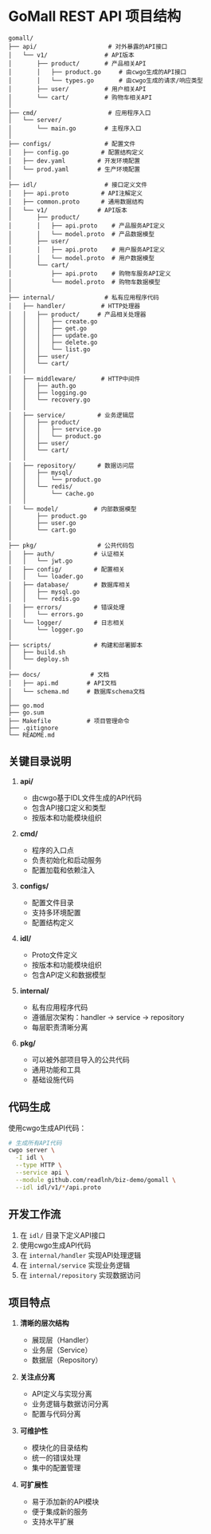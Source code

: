 # GoMall REST API 项目结构

```
gomall/
├── api/                    # 对外暴露的API接口
│   └── v1/                # API版本
│       ├── product/       # 产品相关API
│       │   ├── product.go     # 由cwgo生成的API接口
│       │   └── types.go       # 由cwgo生成的请求/响应类型
│       ├── user/          # 用户相关API
│       └── cart/          # 购物车相关API
│
├── cmd/                    # 应用程序入口
│   └── server/
│       └── main.go        # 主程序入口
│
├── configs/               # 配置文件
│   ├── config.go         # 配置结构定义
│   ├── dev.yaml         # 开发环境配置
│   └── prod.yaml        # 生产环境配置
│
├── idl/                   # 接口定义文件
│   ├── api.proto         # API注解定义
│   ├── common.proto      # 通用数据结构
│   └── v1/              # API版本
│       ├── product/
│       │   ├── api.proto    # 产品服务API定义
│       │   └── model.proto  # 产品数据模型
│       ├── user/
│       │   ├── api.proto    # 用户服务API定义
│       │   └── model.proto  # 用户数据模型
│       └── cart/
│           ├── api.proto    # 购物车服务API定义
│           └── model.proto  # 购物车数据模型
│
├── internal/              # 私有应用程序代码
│   ├── handler/          # HTTP处理器
│   │   ├── product/     # 产品相关处理器
│   │   │   ├── create.go
│   │   │   ├── get.go
│   │   │   ├── update.go
│   │   │   ├── delete.go
│   │   │   └── list.go
│   │   ├── user/
│   │   └── cart/
│   │
│   ├── middleware/       # HTTP中间件
│   │   ├── auth.go
│   │   ├── logging.go
│   │   └── recovery.go
│   │
│   ├── service/         # 业务逻辑层
│   │   ├── product/
│   │   │   ├── service.go
│   │   │   └── product.go
│   │   ├── user/
│   │   └── cart/
│   │
│   ├── repository/      # 数据访问层
│   │   ├── mysql/
│   │   │   └── product.go
│   │   └── redis/
│   │       └── cache.go
│   │
│   └── model/          # 内部数据模型
│       ├── product.go
│       ├── user.go
│       └── cart.go
│
├── pkg/                 # 公共代码包
│   ├── auth/           # 认证相关
│   │   └── jwt.go
│   ├── config/         # 配置相关
│   │   └── loader.go
│   ├── database/       # 数据库相关
│   │   ├── mysql.go
│   │   └── redis.go
│   ├── errors/         # 错误处理
│   │   └── errors.go
│   └── logger/         # 日志相关
│       └── logger.go
│
├── scripts/            # 构建和部署脚本
│   ├── build.sh
│   └── deploy.sh
│
├── docs/              # 文档
│   ├── api.md        # API文档
│   └── schema.md     # 数据库schema文档
│
├── go.mod
├── go.sum
├── Makefile          # 项目管理命令
├── .gitignore
└── README.md
```

## 关键目录说明

1. **api/**
   - 由cwgo基于IDL文件生成的API代码
   - 包含API接口定义和类型
   - 按版本和功能模块组织

2. **cmd/**
   - 程序的入口点
   - 负责初始化和启动服务
   - 配置加载和依赖注入

3. **configs/**
   - 配置文件目录
   - 支持多环境配置
   - 配置结构定义

4. **idl/**
   - Proto文件定义
   - 按版本和功能模块组织
   - 包含API定义和数据模型

5. **internal/**
   - 私有应用程序代码
   - 遵循层次架构：handler -> service -> repository
   - 每层职责清晰分离

6. **pkg/**
   - 可以被外部项目导入的公共代码
   - 通用功能和工具
   - 基础设施代码

## 代码生成

使用cwgo生成API代码：

```bash
# 生成所有API代码
cwgo server \
  -I idl \
  --type HTTP \
  --service api \
  --module github.com/readlnh/biz-demo/gomall \
  --idl idl/v1/*/api.proto
```

## 开发工作流

1. 在 `idl/` 目录下定义API接口
2. 使用cwgo生成API代码
3. 在 `internal/handler` 实现API处理逻辑
4. 在 `internal/service` 实现业务逻辑
5. 在 `internal/repository` 实现数据访问

## 项目特点

1. **清晰的层次结构**
   - 展现层（Handler）
   - 业务层（Service）
   - 数据层（Repository）

2. **关注点分离**
   - API定义与实现分离
   - 业务逻辑与数据访问分离
   - 配置与代码分离

3. **可维护性**
   - 模块化的目录结构
   - 统一的错误处理
   - 集中的配置管理

4. **可扩展性**
   - 易于添加新的API模块
   - 便于集成新的服务
   - 支持水平扩展